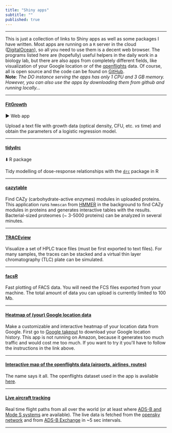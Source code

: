 ```yaml
---
title: "Shiny apps"
subtitle: ""
published: true
---
```



***

This is just a collection of links to Shiny apps as well as some packages I have written. Most apps are running on a `R` server in the cloud ([DigitalOcean](https://www.digitalocean.com/)), so all you need to use them is a decent web browser. The programs listed here are (hopefully) useful helpers in the daily work in a biology lab, but there are also apps from completely different fields, like visualization of your Google location or of the [openflights](https://openflights.org/) data. Of course, all is open source and the code can be found on [GitHub](https://github.com/angelovangel).   
**Note**: *The DO instance serving the apps has only 1 CPU and 3 GB memory. However, you can also use the apps by downloading them from github and running locally...*    

***

#### [FitGrowth](http://165.22.73.243:3838/fitgrowth/)  
:arrow_forward: Web app

Upload a text file with growth data (optical density, CFU, etc. *vs* time) and obtain the parameters of a logistic regression model.

***

#### [tidydrc](https://github.com/angelovangel/tidydrc) 
:arrow_down: R package   

Tidy modelling of dose-response relationships with the [`drc`](https://journals.plos.org/plosone/article?id=10.1371/journal.pone.0146021) package in R

***

#### [cazytable](http://35.176.52.165/shiny/rstudio/cazytable/)

Find CAZy (carbohydrate-active enzymes) modules in uploaded proteins. This application runs `hmmscan` from [HMMER](http://hmmer.org/) in the background to find CAZy modules in proteins and generates interactive tables with the results. Bacterial-sized proteomes (~ 3-5000 proteins) can be analyzed in several minutes.   


***

#### [TRACEview](http://35.176.52.165/shiny/rstudio/TRACEview/) 

Visualize a set of HPLC trace files (must be first exported to text files). For many samples, the traces can be stacked and a virtual thin layer chromatography (TLC) plate can be simulated.

***

#### [facsR](http://35.176.52.165/shiny/rstudio/facsR/)

Fast plotting of FACS data. You will need the FCS files exported from your machine. The total amount of data you can upload is currently limited to 100 Mb.

***

#### [Heatmap of (your) Google location data](https://github.com/angelovangel/google-location-heatmap)

Make a customizable and interactive heatmap of your location data from Google. First go to [Google takeout](https://takeout.google.com/settings/takeout) to download your Google location history. This app is not running on Amazon, because it generates too much traffic and would cost me too much. If you want to try it you'll have to follow the instructions in the link above. 

***

#### [Interactive map of the openflights data (airports, airlines, routes)](http://35.176.52.165/shiny/rstudio/openflights/)

The name says it all. The openflights dataset used in the app is available [here](https://github.com/jpatokal/openflights).

***

#### [Live aircraft tracking](http://35.176.52.165/shiny/rstudio/opensky-live/)

Real time flight paths from all over the world (or at least where [ADS-B and Mode S systems](https://en.wikipedia.org/wiki/Automatic_dependent_surveillance_%E2%80%93_broadcast) are available). The live data is fetched from the [opensky network](https://opensky-network.org/) and from [ADS-B Exchange](https://www.adsbexchange.com/) in ~5 sec intervals.


***






